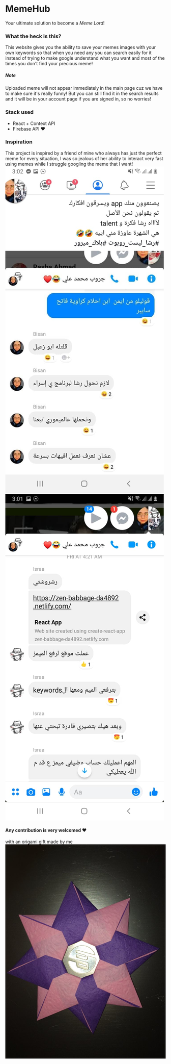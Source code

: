 # MemeHub

Your ultimate solution to become a *Meme Lord*!

### What the heck is this?
This website gives you the ability to save your memes images with your own keywords so that when you need any you can search easily for it instead of trying to make google understand what you want and most of the times you don't find your precious meme!

##### Note
Uploaded meme will not appear immediately in the main page cuz we have to make sure it's really funny!
But you can still find it in the search results and it will be in your account page if you are signed in, so no worries!

### Stack used
- React + Context API
- Firebase API :heart:

### Inspiration
This project is inspired by a friend of mine who always has just the perfect meme for every situation, I was so jealous of her ability to interact very fast using memes while I struggle googling the meme that I want!
![image](MemeHubInspiration.jpg)
![image](rasha.jpg)


#### Any contribution is very welcomed :heart:
with an origami gift made by me
![image](7.jpg)


